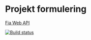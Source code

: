 # Projekt formulering
[Fia Web API](https://pgbfdh18.github.io/webbutveckling-backend/project2.html)

[![Build status](https://tomasvaro63.visualstudio.com/Project%20Apple%20Ludo/_apis/build/status/Project%20Apple%20Ludo-ASP.NET%20Core-CI)](https://tomasvaro63.visualstudio.com/Project%20Apple%20Ludo/_build/latest?definitionId=11)